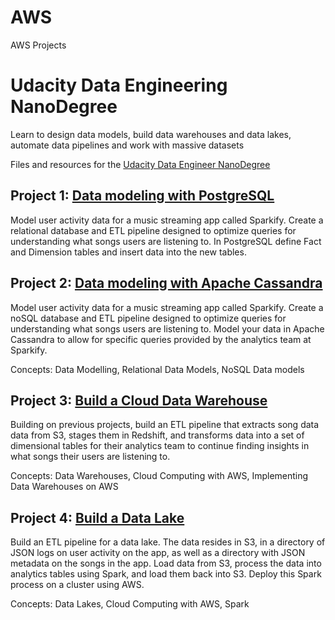 # AWS
AWS Projects


# Udacity Data Engineering NanoDegree
Learn to design data models, build data warehouses and data lakes, automate data pipelines and work with massive datasets

Files and resources for the [Udacity Data Engineer NanoDegree](https://www.udacity.com/course/data-engineer-nanodegree--nd027) &nbsp; 

## Project 1: [Data modeling with PostgreSQL](https://github.com/riched158/UdacityDataEngineering/tree/master/datamodelling/project1)

Model user activity data for a music streaming app called Sparkify. Create a relational database and ETL pipeline designed to optimize queries for understanding what songs users are listening to. In PostgreSQL define Fact and Dimension tables and insert data into the new tables.


## Project 2: [Data modeling with Apache Cassandra](https://github.com/riched158/UdacityDataEngineering/tree/master/datamodelling/project2)

Model user activity data for a music streaming app called Sparkify. Create a noSQL database and ETL pipeline designed to optimize queries for understanding what songs users are listening to. Model your data in Apache Cassandra to allow for specific queries provided by the analytics team at Sparkify.

Concepts: Data Modelling, Relational Data Models, NoSQL Data models

## Project 3: [Build a Cloud Data Warehouse](https://github.com/riched158/UdacityDataEngineering/tree/master/datawarehouse/project3)

Building on previous projects, build an ETL pipeline that extracts song data data from S3, stages them in Redshift, and transforms data into a set of dimensional tables for their analytics team to continue finding insights in what songs their users are listening to.

Concepts: Data Warehouses, Cloud Computing with AWS, Implementing Data Warehouses on AWS 

## Project 4: [Build a Data Lake](https://github.com/riched158/UdacityDataEngineering/tree/master/datalakes/project4)

Build an ETL pipeline for a data lake. The data resides in S3, in a directory of JSON logs on user activity on the app, as well as a directory with JSON metadata on the songs in the app. Load data from S3, process the data into analytics tables using Spark, and load them back into S3. Deploy this Spark process on a cluster using AWS.

Concepts: Data Lakes, Cloud Computing with AWS, Spark 
